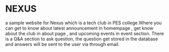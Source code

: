 # NEXUS
a sample website for Nexus which is a tech club in PES college.Where you can get to know about latest announcement in homempage , get know about the club in about page , and upcoming events in event section.
There is a Q&A section to ask question, the question get stored in the database and answers will be sent to the user via through email.
